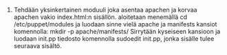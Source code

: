 1) Tehdään yksinkertainen moduuli joka asentaa apachen ja
korvaa apachen vakio index.html:n sisällön. aloitetaan 
menemällä cd /etc/puppet/modules ja luodaan sinne vielä
apache ja manifests kansiot komennolla:
mkdir -p apache/manifests/
Sirrytään kyseiseen kansioon ja luodaan init.pp tiedosto
komennolla sudoedit init.pp, jonka sisälle tulee seuraava
sisältö. 
